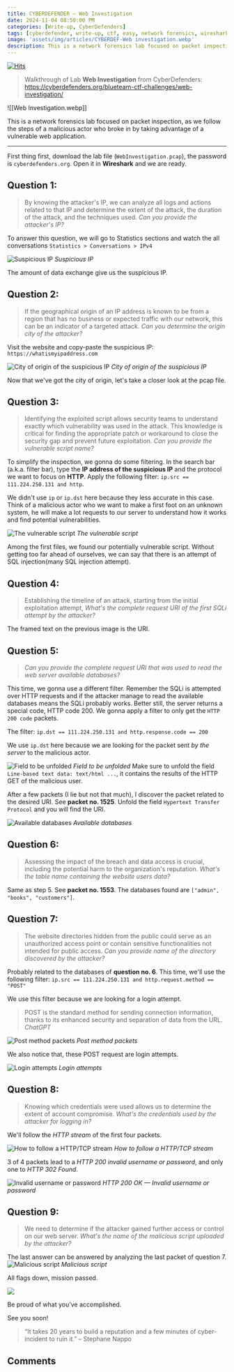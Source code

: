 ```yaml
---
title: CYBERDEFENDER — Web Investigation
date: 2024-11-04 08:50:00 PM
categories: [Write-up, CyberDefenders]
tags: [cyberdefender, write-up, ctf, easy, network forensics, wireshark]
image: 'assets/img/articles/CYBERDEF-Web investigation.webp'
description: This is a network forensics lab focused on packet inspection, as we follow the steps of a malicious actor who broke in by taking advantage of a vulnerable web application.
---
```


[![Hits](https://hits.seeyoufarm.com/api/count/incr/badge.svg?url=https%3A%2F%2Fwww.cyber-owl.xyz%2Fposts%2FCYBERDEF_WebInvestigation%2F&count_bg=%23B62FDB&title_bg=%238B18A0&icon=&icon_color=%23B43B3B&title=views&edge_flat=false)](https://hits.seeyoufarm.com)

> Walkthrough of Lab **Web Investigation** from CyberDefenders:\
> https://cyberdefenders.org/blueteam-ctf-challenges/web-investigation/

![[Web Investigation.webp]]

This is a network forensics lab focused on packet inspection, as we follow the steps of a malicious actor who broke in by taking advantage of a vulnerable web application.

---
First thing first, download the lab file (`WebInvestigation.pcap`), the password is `cyberdefenders.org`. Open it in **Wireshark** and we are ready.

## Question 1:
> By knowing the attacker's IP, we can analyze all logs and actions related to that IP and determine the extent of the attack, the duration of the attack, and the techniques used. *Can you provide the attacker's IP?*

To answer this question, we will go to Statistics sections and watch the all conversations
`Statistics > Conversations > IPv4`

![Suspicious IP](assets/img/2024-11-04-CYBERDEF-WebInvestigation/1_suspicious_ip.png)
_Suspicious IP_

The amount of data exchange give us the suspicious IP.

## Question 2:
> If the geographical origin of an IP address is known to be from a region that has no business or expected traffic with our network, this can be an indicator of a targeted attack. *Can you determine the origin city of the attacker?*

Visit the website and copy-paste the suspicious IP: `https://whatismyipaddress.com`

![City of origin of the suspicious IP](assets/img/2024-11-04-CYBERDEF-WebInvestigation/2_suspicious_ip_location.png)
_City of origin of the suspicious IP_

Now that we've got the city of origin, let's take a closer look at the pcap file.

## Question 3:
> Identifying the exploited script allows security teams to understand exactly which vulnerability was used in the attack. This knowledge is critical for finding the appropriate patch or workaround to close the security gap and prevent future exploitation. *Can you provide the vulnerable script name?*

To simplify the inspection, we gonna do some filtering. In the search bar (a.k.a. filter bar), type the **IP address of the suspicious IP** and the protocol we want to focus on **HTTP**.
Apply the following filter: `ip.src == 111.224.250.131 and http`.

We didn't use `ip` or `ip.dst` here because they less accurate in this case. Think of a malicious actor who we want to make a first foot on an unknown system, he will make a lot requests to our server to understand how it works and find potential vulnerabilities.

![The vulnerable script](assets/img/2024-11-04-CYBERDEF-WebInvestigation/3_vulnerable_script.png)
_The vulnerable script_

Among the first files, we found our potentially vulnerable script. Without getting too far ahead of ourselves, we can say that there is an attempt of SQL injection(many SQL injection attempt).

## Question 4:
> Establishing the timeline of an attack, starting from the initial exploitation attempt, *What's the complete request URI of the first SQLi attempt by the attacker?*

The framed text on the previous image is the URI.

## Question 5:
> *Can you provide the complete request URI that was used to read the web server available databases?*

This time, we gonna use a different filter.
Remember the SQLi is attempted over HTTP requests and if the attacker manage to read the available databases means the SQLi probably works. Better still, the server returns a special code, HTTP code 200. We gonna apply a filter to only get the `HTTP 200 code` packets.

The filter: `ip.dst == 111.224.250.131 and http.response.code == 200`

We use `ip.dst` here because we are looking for the packet sent *by the server* to the malicious actor.

![Field to be unfolded](assets/img/2024-11-04-CYBERDEF-WebInvestigation/4_the_field_to_look_at.png)
_Field to be unfolded_
Make sure to unfold the field `Line-based text data: text/html ...`, it contains the results of the HTTP GET of the malicious user.

After a few packets (I lie but not that much), I discover the packet related to the desired URI. See **packet no. 1525**. Unfold the field `Hypertext Transfer Protocol` and you will find the URI.

![Available databases](assets/img/2024-11-04-CYBERDEF-WebInvestigation/5_databases.png)
_Available databases_

## Question 6:
> Assessing the impact of the breach and data access is crucial, including the potential harm to the organization's reputation. _What's the table name containing the website users data?_

Same as step 5. See **packet no. 1553**. The databases found are `["admin", "books", "customers"]`.

## Question 7:
> The website directories hidden from the public could serve as an unauthorized access point or contain sensitive functionalities not intended for public access. _Can you provide name of the directory discovered by the attacker?_

Probably related to the databases of **question no. 6**. This time, we'll use the following filter:
`ip.src == 111.224.250.131 and http.request.method == "POST"`

We use this filter because we are looking for a login attempt.

> POST is the standard method for sending connection information, thanks to its enhanced security and separation of data from the URL.\
> _ChatGPT_

![Post method packets](assets/img/2024-11-04-CYBERDEF-WebInvestigation/6_post_method_packets.png)
_Post method packets_

We also notice that, these POST request are login attempts.

![Login attempts](assets/img/2024-11-04-CYBERDEF-WebInvestigation/9_post_username_password.png)
_Login attempts_

## Question 8:
> Knowing which credentials were used allows us to determine the extent of account compromise. _What's the credentials used by the attacker for logging in?_

We'll follow the *HTTP stream* of the first four packets.

![How to follow a HTTP/TCP stream](assets/img/2024-11-04-CYBERDEF-WebInvestigation/7_follow_the_stream.png)
_How to follow a HTTP/TCP stream_

3 of 4 packets lead to a *HTTP 200 invalid username or password*, and only one to *HTTP 302 Found*.

![Invalid username or password](assets/img/2024-11-04-CYBERDEF-WebInvestigation/8_http_response.png)
_HTTP 200 OK — Invalid username or password_

## Question 9:
> We need to determine if the attacker gained further access or control on our web server. _What's the name of the malicious script uploaded by the attacker?_

The last answer can be answered by analyzing the last packet of question 7.
![Malicious script](assets/img/2024-11-04-CYBERDEF-WebInvestigation/11_malicious_script.png)
_Malicious script_

All flags down, mission passed.

![](https://media1.tenor.com/m/lQBJJmatxPYAAAAd/mission-accomplished-penguins.gif)

Be proud of what you’ve accomplished.

See you soon!

> “It takes 20 years to build a reputation and a few minutes of cyber-incident to ruin it.” – Stephane Nappo

## Comments
<script src="https://giscus.app/client.js"
        data-repo="Deomorphisme/Deomorphisme.github.io"
        data-repo-id="R_kgDONEIr-Q"
        data-category="General"
        data-category-id="DIC_kwDONEIr-c4CjomU"
        data-mapping="pathname"
        data-strict="0"
        data-reactions-enabled="1"
        data-emit-metadata="0"
        data-input-position="top"
        data-theme="preferred_color_scheme"
        data-lang="en"
        data-loading="lazy"
        crossorigin="anonymous"
        async>
</script>